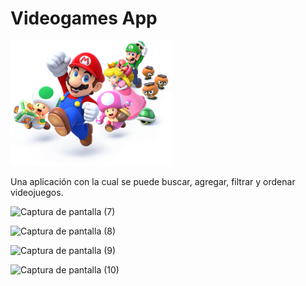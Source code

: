 # Videogames App

<img height="200" src="./videogame.png" />

Una aplicación con la cual se puede buscar, agregar, filtrar y ordenar videojuegos.

![Captura de pantalla (7)](https://user-images.githubusercontent.com/87100840/210438541-1533922e-2ebe-4939-9428-7b4d99d614f4.png)

![Captura de pantalla (8)](https://user-images.githubusercontent.com/87100840/210438551-e969040f-28a1-4eef-914d-263b7c12362e.png)

![Captura de pantalla (9)](https://user-images.githubusercontent.com/87100840/210438555-6a4a5779-0746-4e08-ab0e-3b7be18986ba.png)

![Captura de pantalla (10)](https://user-images.githubusercontent.com/87100840/210438559-803a5da8-b5c3-4651-a61b-c0f3156a8fbb.png)
